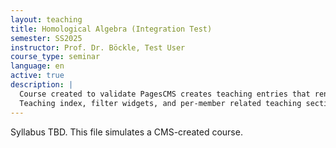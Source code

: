```yaml
---
layout: teaching
title: Homological Algebra (Integration Test)
semester: SS2025
instructor: Prof. Dr. Böckle, Test User
course_type: seminar
language: en
active: true
description: |
  Course created to validate PagesCMS creates teaching entries that render in the
  Teaching index, filter widgets, and per-member related teaching sections.
---
```


Syllabus TBD. This file simulates a CMS-created course.
